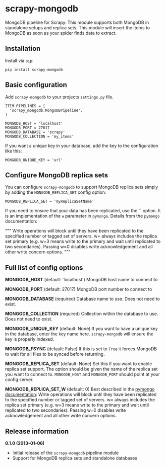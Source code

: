 scrapy-mongodb
==============
MongoDB pipeline for Scrapy. This module supports both MongoDB in standalone setups and replica sets. This module will insert the items to MongoDB as soon as your spider finds data to extract.

Installation
------------
Install via `pip`:

    pip install scrapy-mongodb

Basic configuration
-------------------
Add `scrapy-mongodb` to your projects `settings.py` file.

    ITEM_PIPELINES = [
      'scrapy_mongodb.MongoDBPipeline',
    ]

    MONGODB_HOST = 'localhost'
    MONGODB_PORT = 27017
    MONGODB_DATABASE = 'scrapy'
    MONGODB_COLLECTION = 'my_items'

If you want a unique key in your database, add the key to the configuration like this:

    MONGODB_UNIQUE_KEY = 'url'

Configure MongoDB replica sets
------------------------------
You can configure `scrapy-mongodb` to support MongoDB replica sets simply by adding the `MONGODB_REPLICA_SET` config option:

    MONGODB_REPLICA_SET = 'myReplicaSetName'

If you need to ensure that your data has been replicated, use the `` option. It is an implementation of the `w` parameter in `pymongo`. Details from the `pymongo` documentation:

"""
Write operations will block until they have been replicated to the specified number or tagged set of servers. w=<int> always includes the replica set primary (e.g. w=3 means write to the primary and wait until replicated to two secondaries). Passing w=0 disables write acknowledgement and all other write concern options.
"""

Full list of config options
---------------------------
**MONGODB_HOST** (default: 'localhost')
MongoDB host name to connect to

**MONGODB_PORT** (default: 27017)
MongoDB port number to connect to

**MONGODB_DATABASE** (required)
Database name to use. Does not need to exist.

**MONGODB_COLLECTION** (required)
Collection within the database to use. Does not need to exist.

**MONGODB_UNIQUE_KEY** (default: None)
If you want to have a unique key in the database, enter the key name here. `scrapy-mongodb` will ensure the key is properly indexed.

**MONGODB_FSYNC** (default: False)
If this is set to `True` it forces MongoDB to wait for all files to be synced before returning.

**MONGODB_REPLICA_SET** (default: None)
Set this if you want to enable replica set support. The option should be given the name of the replica set you want to connect to. `MONGODB_HOST` and `MONGODB_PORT` should point at your config server.

**MONGODB_REPLICA_SET_W** (default: 0)
Best described in the [pymongo documentation](http://api.mongodb.org/python/current/api/pymongo/mongo_replica_set_client.html#pymongo.mongo_replica_set_client.MongoReplicaSetClient):
Write operations will block until they have been replicated to the specified number or tagged set of servers. w=<int> always includes the replica set primary (e.g. w=3 means write to the primary and wait until replicated to two secondaries). Passing w=0 disables write acknowledgement and all other write concern options.

Release information
-------------------
**0.1.0 (2013-01-06)**
- Initial release of the `scrapy-mongodb` pipeline module
- Support for MongoDB replica sets and standalone databases
